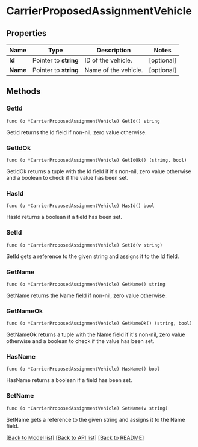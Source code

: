 # CarrierProposedAssignmentVehicle

## Properties

Name | Type | Description | Notes
------------ | ------------- | ------------- | -------------
**Id** | Pointer to **string** | ID of the vehicle. | [optional] 
**Name** | Pointer to **string** | Name of the vehicle. | [optional] 

## Methods

### GetId

`func (o *CarrierProposedAssignmentVehicle) GetId() string`

GetId returns the Id field if non-nil, zero value otherwise.

### GetIdOk

`func (o *CarrierProposedAssignmentVehicle) GetIdOk() (string, bool)`

GetIdOk returns a tuple with the Id field if it's non-nil, zero value otherwise
and a boolean to check if the value has been set.

### HasId

`func (o *CarrierProposedAssignmentVehicle) HasId() bool`

HasId returns a boolean if a field has been set.

### SetId

`func (o *CarrierProposedAssignmentVehicle) SetId(v string)`

SetId gets a reference to the given string and assigns it to the Id field.

### GetName

`func (o *CarrierProposedAssignmentVehicle) GetName() string`

GetName returns the Name field if non-nil, zero value otherwise.

### GetNameOk

`func (o *CarrierProposedAssignmentVehicle) GetNameOk() (string, bool)`

GetNameOk returns a tuple with the Name field if it's non-nil, zero value otherwise
and a boolean to check if the value has been set.

### HasName

`func (o *CarrierProposedAssignmentVehicle) HasName() bool`

HasName returns a boolean if a field has been set.

### SetName

`func (o *CarrierProposedAssignmentVehicle) SetName(v string)`

SetName gets a reference to the given string and assigns it to the Name field.


[[Back to Model list]](../README.md#documentation-for-models) [[Back to API list]](../README.md#documentation-for-api-endpoints) [[Back to README]](../README.md)


